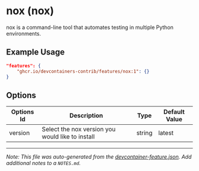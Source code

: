 
# nox (nox)

nox is a command-line tool that automates testing in multiple Python environments.

## Example Usage

```json
"features": {
    "ghcr.io/devcontainers-contrib/features/nox:1": {}
}
```

## Options

| Options Id | Description | Type | Default Value |
|-----|-----|-----|-----|
| version | Select the nox version you would like to install | string | latest |



---

_Note: This file was auto-generated from the [devcontainer-feature.json](https://github.com/devcontainers-contrib/features/blob/main/src/nox/devcontainer-feature.json).  Add additional notes to a `NOTES.md`._
